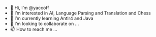 - 👋 Hi, I’m @yaccoff
- 👀 I’m interested in AI, Language Parsing and Translation and Chess
- 🌱 I’m currently learning Antlr4 and Java
- 💞️ I’m looking to collaborate on ...
- 📫 How to reach me ...

<!---
yaccoff/yaccoff is a ✨ special ✨ repository because its `README.md` (this file) appears on your GitHub profile.
You can click the Preview link to take a look at your changes.
--->

